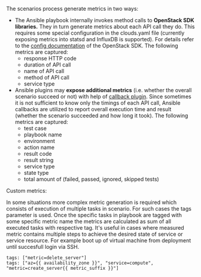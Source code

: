 The scenarios process generate metrics in two ways:

-   The Ansible playbook internally invokes method calls to **OpenStack SDK
    libraries.** They in turn generate metrics about each API call they do. This
    requires some special configuration in the clouds.yaml file (currently
    exposing metrics into statsd and InfluxDB is supported). For details refer
    to the [config
    documentation](https://docs.openstack.org/openstacksdk/latest/user/guides/stats.html)
    of the OpenStack SDK. The following metrics are captured:
    -   response HTTP code
    -   duration of API call
    -   name of API call
    -   method of API call
    -   service type
-   Ansible plugins may **expose additional metrics** (i.e. whether the overall
    scenario succeed or not) with help of [callback
    plugin](https://github.com/stackmon/apimon/tree/main/apimon/ansible/callback).
    Since sometimes it is not sufficient to know only the timings of each API
    call, Ansible callbacks are utilized to report overall execution time and
    result (whether the scenario succeeded and how long it took). The following
    metrics are captured:
    -   test case
    -   playbook name
    -   environment
    -   action name
    -   result code
    -   result string
    -   service type
    -   state type
    -   total amount of (failed, passed, ignored, skipped tests)

Custom metrics:

In some situations more complex metric generation is required which consists of
execution of multiple tasks in scenario. For such cases the tags parameter is
used. Once the specific tasks in playbook are tagged with some specific metric
name the metrics are calculated as sum of all executed tasks with respective
tag. It's useful in cases where measured metric contains multiple steps to
achieve the desired state of service or service resource. For example boot up of
virtual machine from deployment until succesfull login via SSH.

	tags: ["metric=delete_server"]
	tags: ["az={{ availability_zone }}", "service=compute", "metric=create_server{{ metric_suffix }}"]
